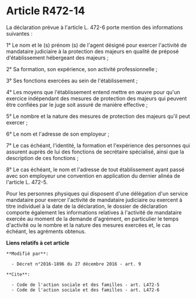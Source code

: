 # Article R472-14

La déclaration prévue à l'article L. 472-6 porte mention des informations suivantes : 

1° Le nom et le (s) prénom (s) de l'agent désigné pour exercer l'activité de mandataire judiciaire à la protection des
majeurs en qualité de préposé d'établissement hébergeant des majeurs ; 

2° Sa formation, son expérience, son activité professionnelle ;

3° Ses fonctions exercées au sein de l'établissement ;

4° Les moyens que l'établissement entend mettre en œuvre pour qu'un exercice indépendant des mesures de protection des
majeurs qui peuvent être confiées par le juge soit assuré de manière effective ; 

5° Le nombre et la nature des mesures de protection des majeurs qu'il peut exercer ; 

6° Le nom et l'adresse de son employeur ; 

7° Le cas échéant, l'identité, la formation et l'expérience des personnes qui assurent auprès de lui des fonctions de
secrétaire spécialisé, ainsi que la description de ces fonctions ; 

8° Le cas échéant, le nom et l'adresse de tout établissement ayant passé avec son employeur une convention en application du
dernier alinéa de l'article L. 472-5.

Pour  les personnes physiques qui disposent d'une délégation d'un service  mandataire pour exercer l'activité de mandataire
judiciaire ou exercent à  titre individuel à la date de la déclaration, le dossier de déclaration  comporte également les
informations relatives à l'activité de  mandataire exercée au moment de la demande d'agrément, en particulier le  temps
d'activité ou le nombre et la nature des mesures exercées et, le  cas échéant, les agréments obtenus.

**Liens relatifs à cet article**

	**Modifié par**:

	  - Décret n°2016-1896 du 27 décembre 2016 - art. 9

	**Cite**:

	  - Code de l'action sociale et des familles - art. L472-5
	  - Code de l'action sociale et des familles - art. L472-6
